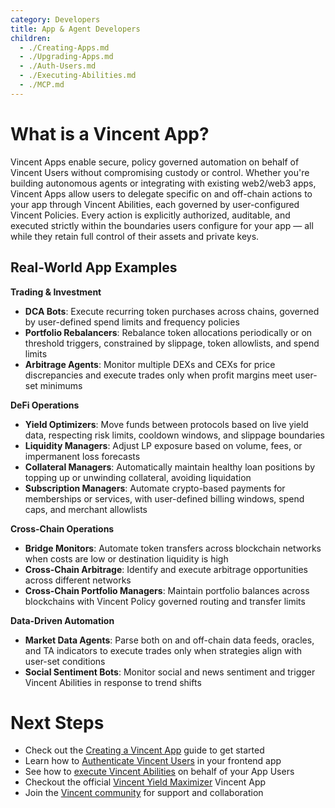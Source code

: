 ```yaml
---
category: Developers
title: App & Agent Developers
children:
  - ./Creating-Apps.md
  - ./Upgrading-Apps.md
  - ./Auth-Users.md
  - ./Executing-Abilities.md
  - ./MCP.md
---
```


# What is a Vincent App?

Vincent Apps enable secure, policy governed automation on behalf of Vincent Users without compromising custody or control. Whether you're building autonomous agents or integrating with existing web2/web3 apps, Vincent Apps allow users to delegate specific on and off-chain actions to your app through Vincent Abilities, each governed by user-configured Vincent Policies. Every action is explicitly authorized, auditable, and executed strictly within the boundaries users configure for your app — all while they retain full control of their assets and private keys.

## Real-World App Examples

**Trading & Investment**

- **DCA Bots**: Execute recurring token purchases across chains, governed by user-defined spend limits and frequency policies
- **Portfolio Rebalancers**: Rebalance token allocations periodically or on threshold triggers, constrained by slippage, token allowlists, and spend limits
- **Arbitrage Agents**: Monitor multiple DEXs and CEXs for price discrepancies and execute trades only when profit margins meet user-set minimums

**DeFi Operations**

- **Yield Optimizers**: Move funds between protocols based on live yield data, respecting risk limits, cooldown windows, and slippage boundaries
- **Liquidity Managers**: Adjust LP exposure based on volume, fees, or impermanent loss forecasts
- **Collateral Managers**: Automatically maintain healthy loan positions by topping up or unwinding collateral, avoiding liquidation
- **Subscription Managers**: Automate crypto-based payments for memberships or services, with user-defined billing windows, spend caps, and merchant allowlists

**Cross-Chain Operations**

- **Bridge Monitors**: Automate token transfers across blockchain networks when costs are low or destination liquidity is high
- **Cross-Chain Arbitrage**: Identify and execute arbitrage opportunities across different networks
- **Cross-Chain Portfolio Managers**: Maintain portfolio balances across blockchains with Vincent Policy governed routing and transfer limits

**Data-Driven Automation**

- **Market Data Agents**: Parse both on and off-chain data feeds, oracles, and TA indicators to execute trades only when strategies align with user-set conditions
- **Social Sentiment Bots**: Monitor social and news sentiment and trigger Vincent Abilities in response to trend shifts

# Next Steps

- Check out the [Creating a Vincent App](./Creating-Apps.md) guide to get started
- Learn how to [Authenticate Vincent Users](./Auth-Users.md) in your frontend app
- See how to [execute Vincent Abilities](./Executing-Abilities.md) on behalf of your App Users
- Checkout the official [Vincent Yield Maximizer](https://yield.heyvincent.ai/) Vincent App
- Join the [Vincent community](https://t.me/c/2038294753/3289) for support and collaboration
